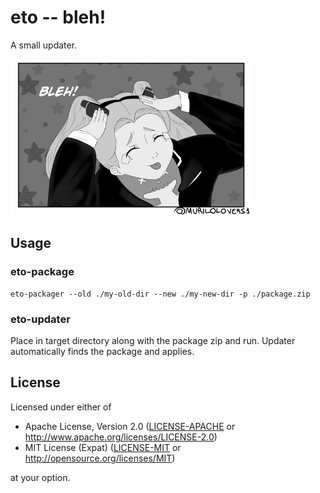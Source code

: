 # eto -- bleh!

A small updater.

![bleh](bleh.png)

## Usage

### eto-package

```
eto-packager --old ./my-old-dir --new ./my-new-dir -p ./package.zip
```

### eto-updater

Place in target directory along with the package zip and run.
Updater automatically finds the package and applies.

## License

Licensed under either of

- Apache License, Version 2.0 ([LICENSE-APACHE](LICENSE-APACHE) or http://www.apache.org/licenses/LICENSE-2.0)
- MIT License (Expat) ([LICENSE-MIT](LICENSE-MIT) or http://opensource.org/licenses/MIT)

at your option.
